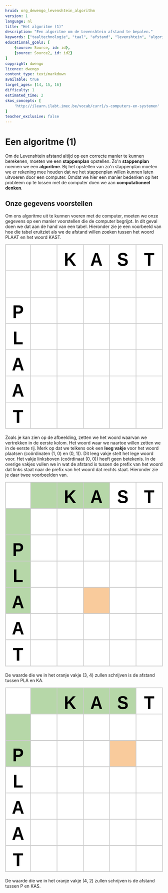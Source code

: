 ```yaml
---
hruid: org_dewengo_levenshtein_algorithm
version: 1
language: nl
title: "Het algoritme (1)"
description: "Een algoritme om de Levenshtein afstand te bepalen."
keywords: ["taaltechnologie", "taal", "afstand", "levenshtein", "algoritme"]
educational_goals: [
    {source: Source, id: id}, 
    {source: Source2, id: id2}
]
copyright: dwengo
licence: dwengo
content_type: text/markdown
available: true
target_ages: [14, 15, 16]
difficulty: 1
estimated_time: 2
skos_concepts: [
    'http://ilearn.ilabt.imec.be/vocab/curr1/s-computers-en-systemen'
]
teacher_exclusive: false
---
```


# Een algoritme (1)

Om de Levenshtein afstand altijd op een correcte manier te kunnen berekenen, moeten we een **stappenplan** opstellen. Zo'n **stappenplan** noemen we een **algoritme**. Bij het opstellen van zo'n stappenplan moeten we er rekening mee houden dat we het stappenplan willen kunnen laten uitvoeren door een computer. Omdat we hier een manier bedenken op het probleem op te lossen met de computer doen we aan **computationeel denken**.

## Onze gegevens voorstellen

Om ons algoritme uit te kunnen voeren met de computer, moeten we onze gegevens op een manier voorstellen die de computer begrijpt. In dit geval doen we dat aan de hand van een tabel. Hieronder zie je een voorbeeld van hoe die tabel eruitziet als we de afstand willen zoeken tussen het woord PLAAT en het woord KAST.

<img src="img/levenshtein_example_base_grid.svg" alt="Tabel om afstand tussen woord voor te stellen" title="tabel om afstand tussen woord voor te stellen">

Zoals je kan zien op de afbeelding, zetten we het woord waarvan we vertrekken in de eerste kolom. Het woord waar we naartoe willen zetten we in de eerste rij. Merk op dat we telkens ook een **leeg vakje** voor het woord plaatsen (coördinaten (1, 0) en (0, 1)). Dit leeg vakje stelt het lege woord voor. Het vakje linksboven (coördinaat (0, 0)) heeft geen betekenis. In de overige vakjes vullen we in wat de afstand is tussen de prefix van het woord dat links staat naar de prefix van het woord dat rechts staat. Hieronder zie je daar twee voorbeelden van.

<img src="img/levenshtein_example_example_point1.svg" alt="Tabel om afstand tussen woord voor te stellen" title="tabel om afstand tussen woord voor te stellen">

De waarde die we in het oranje vakje (3, 4) zullen schrijven is de afstand tussen PLA en KA.

<img src="img/levenshtein_example_example_point2.svg" alt="Tabel om afstand tussen woord voor te stellen" title="tabel om afstand tussen woord voor te stellen">

De waarde die we in het oranje vakje (4, 2) zullen schrijven is de afstand tussen P en KAS.